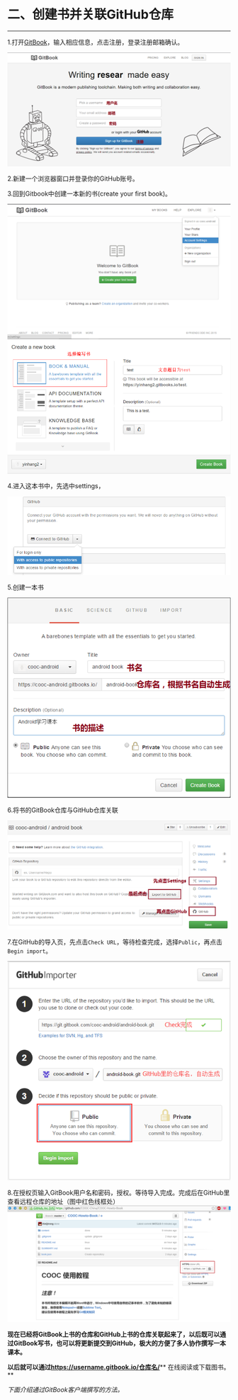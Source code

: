 # 二、创建书并关联GitHub仓库

---

1.打开[GitBook](https://www.gitbook.com)，输入相应信息，点击注册，登录注册邮箱确认。

![注册](../images/signup.png)

2.新建一个浏览器窗口并登录你的GitHub账号。

3.回到Gitbook中创建一本新的书(create your first book)。

![Account Settings](../images/account_setting.png)
![test1](/assets/test1.png)

4.进入这本书中，先选中settings，

![GitHub](../images/github.png)

5.创建一本书

![创建书](../images/create_book.png)

6.将书的GitBook仓库与GitHub仓库关联

![Link](../images/link_setting.png)

7.在GitHub的导入页，先点击`Check URL`，等待检查完成，选择`Public`，再点击`Begin import`。

![Check](../images/check.png)

8.在授权页输入GitBook用户名和密码，授权。等待导入完成。完成后在GitHub里查看远程仓库的地址（图中红色线框处）
![Address](../images/book_github.png)

**现在已经将GitBook上书的仓库和GitHub上书的仓库关联起来了，以后既可以通过GitBook写书，也可以将更新提交到GitHub，极大的方便了多人协作撰写一本课本。**

**以后就可以通过**[**https:\/\/username.gitbook.io\/仓库名\/**](https://username.gitbook.io/仓库名/)** 在线阅读或下载图书。**

_下面介绍通过GitBook客户端撰写的方法。_


